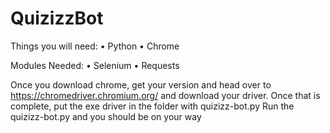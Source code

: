 # QuizizzBot
Things you will need:
• Python
• Chrome

Modules Needed:
• Selenium
• Requests

Once you download chrome, get your version and head over to https://chromedriver.chromium.org/ and download your driver.
Once that is complete, put the exe driver in the folder with quizizz-bot.py
Run the quizizz-bot.py and you should be on your way
